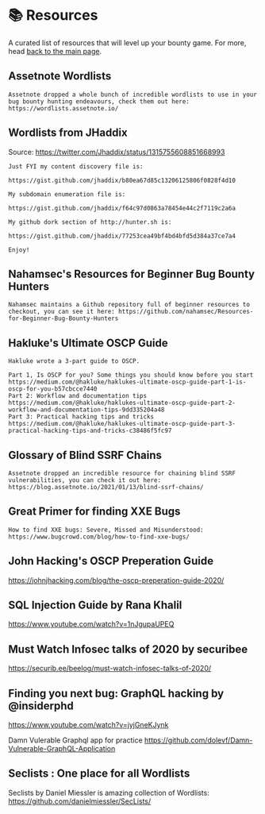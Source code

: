 # 📚 Resources

A curated list of resources that will level up your bounty game. For more, head [back to the main page](./README.md).

## Assetnote Wordlists

```
Assetnote dropped a whole bunch of incredible wordlists to use in your bug bounty hunting endeavours, check them out here: https://wordlists.assetnote.io/
```

## Wordlists from JHaddix

Source: https://twitter.com/Jhaddix/status/1315755608851668993

```
Just FYI my content discovery file is:

https://gist.github.com/jhaddix/b80ea67d85c13206125806f0828f4d10

My subdomain enumeration file is:

https://gist.github.com/jhaddix/f64c97d0863a78454e44c2f7119c2a6a

My github dork section of http://hunter.sh is:

https://gist.github.com/jhaddix/77253cea49bf4bd4bfd5d384a37ce7a4

Enjoy!
```

## Nahamsec's Resources for Beginner Bug Bounty Hunters

```
Nahamsec maintains a Github repository full of beginner resources to checkout, you can see it here: https://github.com/nahamsec/Resources-for-Beginner-Bug-Bounty-Hunters
```

## Hakluke's Ultimate OSCP Guide

```
Hakluke wrote a 3-part guide to OSCP.

Part 1, Is OSCP for you? Some things you should know before you start https://medium.com/@hakluke/haklukes-ultimate-oscp-guide-part-1-is-oscp-for-you-b57cbcce7440
Part 2: Workflow and documentation tips https://medium.com/@hakluke/haklukes-ultimate-oscp-guide-part-2-workflow-and-documentation-tips-9dd335204a48
Part 3: Practical hacking tips and tricks https://medium.com/@hakluke/haklukes-ultimate-oscp-guide-part-3-practical-hacking-tips-and-tricks-c38486f5fc97
```

## Glossary of Blind SSRF Chains

```
Assetnote dropped an incredible resource for chaining blind SSRF vulnerabilities, you can check it out here: https://blog.assetnote.io/2021/01/13/blind-ssrf-chains/
```

## Great Primer for finding XXE Bugs

```
How to find XXE bugs: Severe, Missed and Misunderstood: https://www.bugcrowd.com/blog/how-to-find-xxe-bugs/
```
## John Hacking's OSCP Preperation Guide
https://johnjhacking.com/blog/the-oscp-preperation-guide-2020/

## SQL Injection Guide by Rana Khalil
https://www.youtube.com/watch?v=1nJgupaUPEQ
## Must Watch Infosec talks of 2020 by securibee
https://securib.ee/beelog/must-watch-infosec-talks-of-2020/
## Finding you next bug: GraphQL hacking by @insiderphd
https://www.youtube.com/watch?v=jyjGneKJynk

Damn Vulerable Graphql app for practice 
https://github.com/dolevf/Damn-Vulnerable-GraphQL-Application

## Seclists : One place for all Wordlists

Seclists by Daniel Miessler is amazing collection of Wordlists:
https://github.com/danielmiessler/SecLists/
